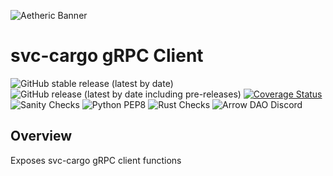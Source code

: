 ![Aetheric Banner](https://github.com/aetheric-oss/.github/raw/main/assets/readme-banner.png)

# svc-cargo gRPC Client

![GitHub stable release (latest by date)](https://img.shields.io/github/v/release/aetheric-oss/svc-cargo?sort=semver&color=green) ![GitHub release (latest by date including pre-releases)](https://img.shields.io/github/v/release/aetheric-oss/svc-cargo?include_prereleases) [![Coverage Status](https://coveralls.io/repos/github/aetheric-oss/svc-cargo/badge.svg?branch=develop)](https://coveralls.io/github/aetheric-oss/svc-cargo)
![Sanity Checks](https://github.com/aetheric-oss/svc-cargo/actions/workflows/sanity_checks.yml/badge.svg?branch=develop) ![Python PEP8](https://github.com/aetheric-oss/svc-cargo/actions/workflows/python_ci.yml/badge.svg?branch=develop) ![Rust Checks](https://github.com/aetheric-oss/svc-cargo/actions/workflows/rust_ci.yml/badge.svg?branch=develop) 
![Arrow DAO Discord](https://img.shields.io/discord/853833144037277726?style=plastic)

## Overview

Exposes svc-cargo gRPC client functions
